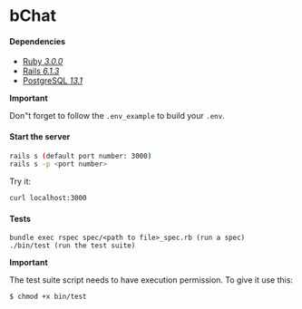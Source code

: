 # bChat

#### Dependencies
-   [Ruby  _3.0.0_](https://www.ruby-lang.org/en/documentation/installation/)
-   [Rails  _6.1.3_](http://rubyonrails.org/)
-   [PostgreSQL  _13.1_](https://www.postgresql.org/)

**Important**

Don"t forget to follow the  `.env_example`  to build your  `.env`.

#### Start the server

```bash
rails s (default port number: 3000)
rails s -p <port number>
```


Try it:

```bash
curl localhost:3000
```

#### Tests

    bundle exec rspec spec/<path to file>_spec.rb (run a spec)
    ./bin/test (run the test suite)

**Important**

The test suite script needs to have execution permission. To give it use this:
```bash
$ chmod +x bin/test
```
